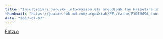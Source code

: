```yaml
---
title: "Injustiziari buruzko informazioa eta argudioak lau haizetara zabaldu"
thumbnail: "https://guaixe.tok-md.com/argazkiak/PFc/cache/P1019490_content.JPG"
date: "2017-07-07"
---
```

[Entzun](https://guaixe.eus/altsasu/1499456475753-alshttps://guaixe.eus/altsasu/1499456475753-als)
